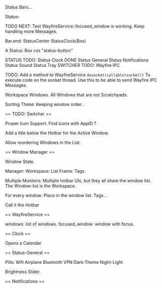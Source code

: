


Status Bars...

Status-

TODO NEXT:
    Test WayfireService::focused_window is working.
    Keep handling more Messages.


Bar.end:
    StatusCenter
    StatusClock(Box)


A Status:
    Box
    css "status-button"

STATUS TODO:
    Status Clock DONE
    Status General
    Status Notifications
    Status Sound
    Status Tray
SWITCHER TODO:
    Wayfire IPC

TODO:
    Add a method to WayfireService `dosocket(callable(socket))`
    To execute code on the socket thread.
    Use this to be able to send Wayfire IPC Messages.
    

Workspace Windows.
    All Windows that are not Scratchpads.

Sorting These:
    Keeping window order..



== TODO: Switcher ==

Proper Icon Support.
    Find icons with AppID ?

Add a title below the Hotbar for the Active Window.

Allow reordering Windows in the List.







== Window Manager ==

Window State.


Manager:
    Workspace:
        List Frame:
            Tags




Multiple Monitors:
    Multiple hotbar UIs, but they all share the window list.
    The Window-list is the Workspace.



For every window:
    Place in the window list.
    Tags...

Call it the Hotbar







== WayfireService ==

windows: list of windows.
focused_window: window with focus.







== Clock ==

Opens a Calendar




== Status-General ==

Pills:
    Wifi Airplane
    Bluetooth VPN
    Dark-Theme Night-Light

Brightness Slider.



== Notifications ==








